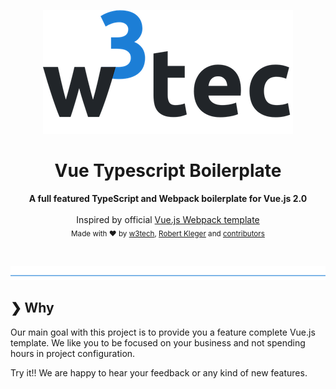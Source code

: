<p align="center">
  <img src="./w3tec-logo.png" alt="w3tec" width="400" />
</p>

<h1 align="center">Vue Typescript Boilerplate</h1>

<p align="center">
  <b>A full featured TypeScript and Webpack boilerplate for Vue.js 2.0</b>
  </br></br>
  <span>
    Inspired by official <a href="https://github.com/vuejs-templates/webpack">Vue.js Webpack template</a>
  </span>
  </br>
  <sub>
    Made with ❤️ by <a href="https://github.com/w3tecch">w3tech</a>, <a href="https://twitter.com/rkleger">Robert Kleger</a> and <a href="https://github.com/w3tecch/vue-typescript-boilerplate/graphs/contributors">contributors</a>
  </sub>
</p>

<br />

![divider](./w3tec-divider.png)

## ❯ Why

Our main goal with this project is to provide you a feature complete Vue.js template.
We like you to be focused on your business and not spending hours in project configuration.

Try it!! We are happy to hear your feedback or any kind of new features.